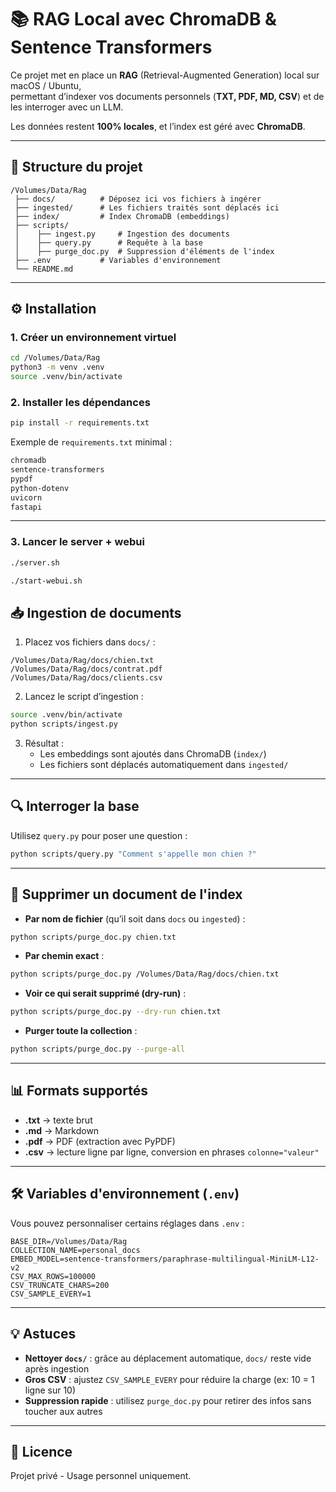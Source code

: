 # 📚 RAG Local avec ChromaDB & Sentence Transformers

Ce projet met en place un **RAG** (Retrieval-Augmented Generation) local sur macOS / Ubuntu,  
permettant d’indexer vos documents personnels (**TXT, PDF, MD, CSV**) et de les interroger avec un LLM.

Les données restent **100% locales**, et l’index est géré avec **ChromaDB**.

---

## 📂 Structure du projet

```
/Volumes/Data/Rag
 ├── docs/          # Déposez ici vos fichiers à ingérer
 ├── ingested/      # Les fichiers traités sont déplacés ici
 ├── index/         # Index ChromaDB (embeddings)
 ├── scripts/
 │    ├── ingest.py     # Ingestion des documents
 │    ├── query.py      # Requête à la base
 │    ├── purge_doc.py  # Suppression d'éléments de l'index
 ├── .env           # Variables d'environnement
 └── README.md
```

---

## ⚙️ Installation

### 1. Créer un environnement virtuel
```bash
cd /Volumes/Data/Rag
python3 -m venv .venv
source .venv/bin/activate
```

### 2. Installer les dépendances
```bash
pip install -r requirements.txt
```

Exemple de `requirements.txt` minimal :
```txt
chromadb
sentence-transformers
pypdf
python-dotenv
uvicorn
fastapi
```

---

### 3. Lancer le server + webui
```bash
./server.sh
```

```bash
./start-webui.sh
```



## 📥 Ingestion de documents

1. Placez vos fichiers dans `docs/` :
```
/Volumes/Data/Rag/docs/chien.txt
/Volumes/Data/Rag/docs/contrat.pdf
/Volumes/Data/Rag/docs/clients.csv
```

2. Lancez le script d’ingestion :
```bash
source .venv/bin/activate
python scripts/ingest.py
```

3. Résultat :
   - Les embeddings sont ajoutés dans ChromaDB (`index/`)
   - Les fichiers sont déplacés automatiquement dans `ingested/`

---

## 🔍 Interroger la base

Utilisez `query.py` pour poser une question :
```bash
python scripts/query.py "Comment s'appelle mon chien ?"
```

---

## 🧹 Supprimer un document de l'index

- **Par nom de fichier** (qu’il soit dans `docs` ou `ingested`) :
```bash
python scripts/purge_doc.py chien.txt
```

- **Par chemin exact** :
```bash
python scripts/purge_doc.py /Volumes/Data/Rag/docs/chien.txt
```

- **Voir ce qui serait supprimé (dry-run)** :
```bash
python scripts/purge_doc.py --dry-run chien.txt
```

- **Purger toute la collection** :
```bash
python scripts/purge_doc.py --purge-all
```

---

## 📊 Formats supportés

- **.txt** → texte brut
- **.md** → Markdown
- **.pdf** → PDF (extraction avec PyPDF)
- **.csv** → lecture ligne par ligne, conversion en phrases `colonne="valeur"`

---

## 🛠 Variables d'environnement (`.env`)

Vous pouvez personnaliser certains réglages dans `.env` :

```env
BASE_DIR=/Volumes/Data/Rag
COLLECTION_NAME=personal_docs
EMBED_MODEL=sentence-transformers/paraphrase-multilingual-MiniLM-L12-v2
CSV_MAX_ROWS=100000
CSV_TRUNCATE_CHARS=200
CSV_SAMPLE_EVERY=1
```

---

## 💡 Astuces

- **Nettoyer `docs/`** : grâce au déplacement automatique, `docs/` reste vide après ingestion
- **Gros CSV** : ajustez `CSV_SAMPLE_EVERY` pour réduire la charge (ex: 10 = 1 ligne sur 10)
- **Suppression rapide** : utilisez `purge_doc.py` pour retirer des infos sans toucher aux autres

---

## 📜 Licence

Projet privé - Usage personnel uniquement.
